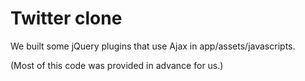 # Twitter clone

We built some jQuery plugins that use Ajax in app/assets/javascripts.

(Most of this code was provided in advance for us.)